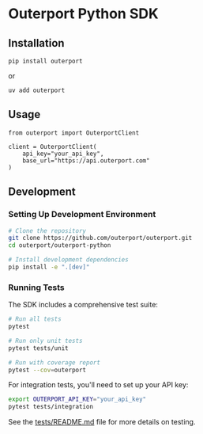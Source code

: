 # Outerport Python SDK

## Installation

```
pip install outerport
```

or 

```
uv add outerport
```

## Usage

```
from outerport import OuterportClient

client = OuterportClient(
    api_key="your_api_key",
    base_url="https://api.outerport.com"
)
```

## Development

### Setting Up Development Environment

```bash
# Clone the repository
git clone https://github.com/outerport/outerport.git
cd outerport/outerport-python

# Install development dependencies
pip install -e ".[dev]"
```

### Running Tests

The SDK includes a comprehensive test suite:

```bash
# Run all tests
pytest

# Run only unit tests
pytest tests/unit

# Run with coverage report
pytest --cov=outerport
```

For integration tests, you'll need to set up your API key:

```bash
export OUTERPORT_API_KEY="your_api_key"
pytest tests/integration
```

See the [tests/README.md](tests/README.md) file for more details on testing.


